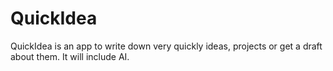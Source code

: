 # QuickIdea
QuickIdea is an app to write down very quickly ideas, projects or get a draft about them. It will include AI. 
